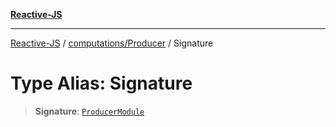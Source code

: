 [**Reactive-JS**](../../../README.md)

***

[Reactive-JS](../../../README.md) / [computations/Producer](../README.md) / Signature

# Type Alias: Signature

> **Signature**: [`ProducerModule`](../interfaces/ProducerModule.md)
